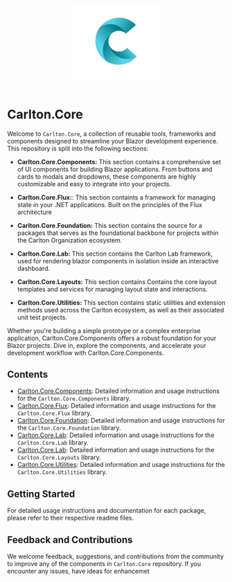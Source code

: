 <div align="center">
   <img src="./images/CarltonLogo.png" alt="Image Alt Text" width="200" />
</div>
</br>


# Carlton.Core

Welcome to `Carlton.Core`, a collection of reusable tools, frameworks and components designed to streamline your Blazor development experience. This repository is split into the following sections:

- **Carlton.Core.Components:** This section contains a comprehensive set of UI components for building Blazor applications. From buttons and cards to modals and dropdowns, these components are highly customizable and easy to integrate into your projects.

- **Carlton.Core.Flux:**: This section containts a framework for managing state in your .NET applications. Built on the principles of the Flux architecture

- **Carlton.Core.Foundation:** This section contains the source for a packages that serves as the foundational backbone for projects within the Carlton Organization ecosystem.

- **Carlton.Core.Lab:**  This section contains the Carlton Lab framework, used for rendering blazor components in isolation inside an interactive dashboard.

- **Carlton.Core.Layouts:** This section contains Contains the core layout templates and services for managing layout state and interactions.

- **Carlton.Core.Utilities:** This section contains static utilities and extension methods used across the Carlton ecosystem, as well as their associated unit test projects.

Whether you're building a simple prototype or a complex enterprise application, Carlton.Core.Components offers a robust foundation for your Blazor projects. Dive in, explore the components, and accelerate your development workflow with Carlton.Core.Components.

## Contents

- [Carlton.Core.Components](./src/Components/README.md): Detailed information and usage instructions for the `Carlton.Core.Components` library.
- [Carlton.Core.Flux](./src/Flux/README.md): Detailed information and usage instructions for the `Carlton.Core.Flux` library.
- [Carlton.Core.Foundation](./src/Foundation/README.md): Detailed information and usage instructions for the `Carlton.Core.Foundation` library.
- [Carlton.Core.Lab](./src/Lab/README.md): Detailed information and usage instructions for the `Carlton.Core.Lab` library.
- [Carlton.Core.Lab](./src/Layouts/README.md): Detailed information and usage instructions for the `Carlton.Core.Layouts` library.
- [Carlton.Core.Utilities](./src/Utilities/README.md): Detailed information and usage instructions for the `Carlton.Core.Utilities` library.
  
## Getting Started

For detailed usage instructions and documentation for each package, please refer to their respective readme files.

## Feedback and Contributions

We welcome feedback, suggestions, and contributions from the community to improve any of the components in `Carlton.Core` repository. If you encounter any issues, have ideas for enhancemet

